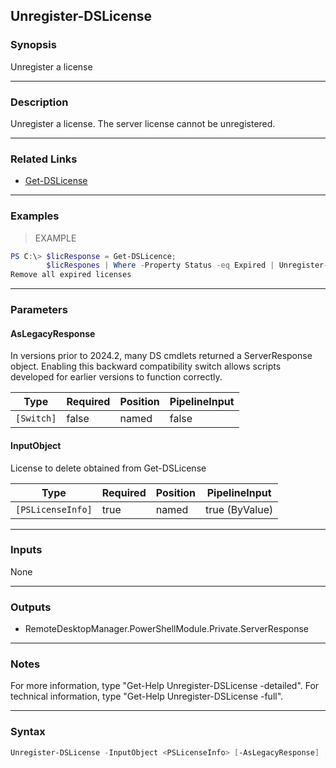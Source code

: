 Unregister-DSLicense
--------------------

### Synopsis
Unregister a license

---

### Description

Unregister a license. The server license cannot be unregistered.

---

### Related Links
* [Get-DSLicense](Get-DSLicense)

---

### Examples
> EXAMPLE

```PowerShell
PS C:\> $licResponse = Get-DSLicence;
        $licRespones | Where -Property Status -eq Expired | Unregister-DSLicense
Remove all expired licenses
```

---

### Parameters
#### **AsLegacyResponse**
In versions prior to 2024.2, many DS cmdlets returned a ServerResponse object. Enabling this backward compatibility switch allows scripts developed for earlier versions to function correctly.

|Type      |Required|Position|PipelineInput|
|----------|--------|--------|-------------|
|`[Switch]`|false   |named   |false        |

#### **InputObject**
License to delete obtained from Get-DSLicense

|Type             |Required|Position|PipelineInput |
|-----------------|--------|--------|--------------|
|`[PSLicenseInfo]`|true    |named   |true (ByValue)|

---

### Inputs
None

---

### Outputs
* RemoteDesktopManager.PowerShellModule.Private.ServerResponse

---

### Notes
For more information, type "Get-Help Unregister-DSLicense -detailed". For technical information, type "Get-Help Unregister-DSLicense -full".

---

### Syntax
```PowerShell
Unregister-DSLicense -InputObject <PSLicenseInfo> [-AsLegacyResponse] [<CommonParameters>]
```
